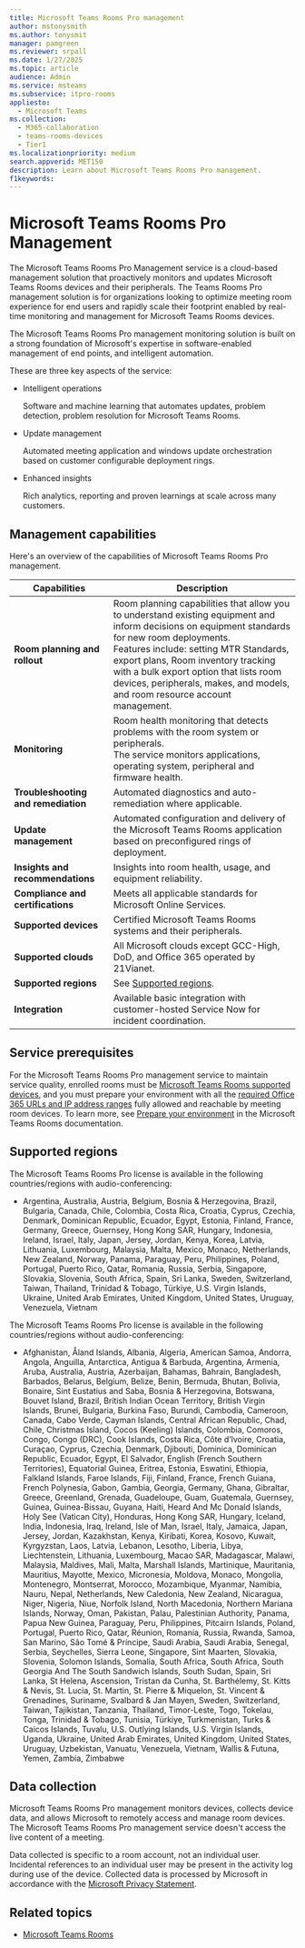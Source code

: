 ```yaml
---
title: Microsoft Teams Rooms Pro management
author: mstonysmith
ms.author: tonysmit
manager: pamgreen
ms.reviewer: srpall
ms.date: 1/27/2025
ms.topic: article
audience: Admin
ms.service: msteams
ms.subservice: itpro-rooms
appliesto: 
  - Microsoft Teams
ms.collection: 
  - M365-collaboration
  - teams-rooms-devices
  - Tier1
ms.localizationpriority: medium
search.appverid: MET150
description: Learn about Microsoft Teams Rooms Pro management.
f1keywords:
---
```


# Microsoft Teams Rooms Pro Management

The Microsoft Teams Rooms Pro Management service is a cloud-based management solution that proactively monitors and updates Microsoft Teams Rooms devices and their peripherals. The Teams Rooms Pro management solution is for organizations looking to optimize meeting room experience for end users and rapidly scale their footprint enabled by real-time monitoring and management for Microsoft Teams Rooms devices. 

The Microsoft Teams Rooms Pro management monitoring solution is built on a strong foundation of Microsoft's expertise in software-enabled management of end points, and intelligent automation. 

These are three key aspects of the service:  

- Intelligent operations  

   Software and machine learning that automates updates, problem detection, problem resolution for Microsoft Teams Rooms.  

- Update management  

   Automated meeting application and windows update orchestration based on customer configurable deployment rings.

- Enhanced insights  

   Rich analytics, reporting and proven learnings at scale across many customers.  


## Management capabilities

Here's an overview of the capabilities of Microsoft Teams Rooms Pro management.

|Capabilities  |Description  |
|---------|---------|
|**Room planning and rollout**   |Room planning capabilities that allow you to understand existing equipment and inform decisions on equipment standards for new room deployments. <br> Features include: setting MTR Standards, export plans, Room inventory tracking with a bulk export option that lists room devices, peripherals, makes, and models, and room resource account management.|
|**Monitoring**  |Room health monitoring that detects problems with the room system or peripherals. <br>The service monitors applications, operating system, peripheral and firmware health.         |
|**Troubleshooting and remediation**  |Automated diagnostics and auto-remediation where applicable.         |
|**Update management**    |Automated configuration and delivery of the Microsoft Teams Rooms application based on preconfigured rings of deployment.         |
|**Insights and recommendations**     |Insights into room health, usage, and equipment reliability.         |
|**Compliance and certifications**   |Meets all applicable standards for Microsoft Online Services.         |
|**Supported devices**    |Certified Microsoft Teams Rooms systems and their peripherals.       |
|**Supported clouds**|All Microsoft clouds except GCC-High, DoD, and Office 365 operated by 21Vianet.|
|**Supported regions**    |See [Supported regions](#supported-regions).        |
|**Integration**    |Available basic integration with customer-hosted Service Now for incident coordination.         |

## Service prerequisites

For the Microsoft Teams Rooms Pro management service to maintain service quality, enrolled rooms must be [Microsoft Teams Rooms supported devices](/microsoftteams/rooms/certified-hardware), and you must prepare your environment with all the [required Office 365 URLs and IP address ranges](/office365/enterprise/urls-and-ip-address-ranges) fully allowed and reachable by meeting room devices. To learn more, see [Prepare your environment](rooms-prep.md) in the Microsoft Teams Rooms documentation.

## Supported regions

The Microsoft Teams Rooms Pro license is available in the following countries/regions with audio-conferencing:

- Argentina, Australia, Austria, Belgium, Bosnia & Herzegovina, Brazil, Bulgaria, Canada, Chile, Colombia, Costa Rica, Croatia, Cyprus, Czechia, Denmark, Dominican Republic, Ecuador, Egypt, Estonia, Finland, France, Germany, Greece, Guernsey, Hong Kong SAR, Hungary, Indonesia, Ireland, Israel, Italy, Japan, Jersey, Jordan, Kenya, Korea, Latvia, Lithuania, Luxembourg, Malaysia, Malta, Mexico, Monaco, Netherlands, New Zealand, Norway, Panama, Paraguay, Peru, Philippines, Poland, Portugal, Puerto Rico, Qatar, Romania, Russia, Serbia, Singapore, Slovakia, Slovenia, South Africa, Spain, Sri Lanka, Sweden, Switzerland, Taiwan, Thailand, Trinidad & Tobago, Türkiye, U.S. Virgin Islands, Ukraine, United Arab Emirates, United Kingdom, United States, Uruguay, Venezuela, Vietnam

The Microsoft Teams Rooms Pro license is available in the following countries/regions without audio-conferencing:

- Afghanistan, Åland Islands, Albania, Algeria, American Samoa, Andorra, Angola, Anguilla, Antarctica, Antigua & Barbuda, Argentina, Armenia, Aruba, Australia, Austria, Azerbaijan, Bahamas, Bahrain, Bangladesh, Barbados, Belarus, Belgium, Belize, Benin, Bermuda, Bhutan, Bolivia, Bonaire, Sint Eustatius and Saba, Bosnia & Herzegovina, Botswana, Bouvet Island, Brazil, British Indian Ocean Territory, British Virgin Islands, Brunei, Bulgaria, Burkina Faso, Burundi, Cambodia, Cameroon, Canada, Cabo Verde, Cayman Islands, Central African Republic, Chad, Chile, Christmas Island, Cocos (Keeling) Islands, Colombia, Comoros, Congo, Congo (DRC), Cook Islands, Costa Rica, Côte d’Ivoire, Croatia, Curaçao, Cyprus, Czechia, Denmark, Djibouti, Dominica, Dominican Republic, Ecuador, Egypt, El Salvador, English (French Southern Territories), Equatorial Guinea, Eritrea, Estonia, Eswatini, Ethiopia, Falkland Islands, Faroe Islands, Fiji, Finland, France, French Guiana, French Polynesia, Gabon, Gambia, Georgia, Germany, Ghana, Gibraltar, Greece, Greenland, Grenada, Guadeloupe, Guam, Guatemala, Guernsey, Guinea, Guinea-Bissau, Guyana, Haiti, Heard And Mc Donald Islands, Holy See (Vatican City), Honduras, Hong Kong SAR, Hungary, Iceland, India, Indonesia, Iraq, Ireland, Isle of Man, Israel, Italy, Jamaica, Japan, Jersey, Jordan, Kazakhstan, Kenya, Kiribati, Korea, Kosovo, Kuwait, Kyrgyzstan, Laos, Latvia, Lebanon, Lesotho, Liberia, Libya, Liechtenstein, Lithuania, Luxembourg, Macao SAR, Madagascar, Malawi, Malaysia, Maldives, Mali, Malta, Marshall Islands, Martinique, Mauritania, Mauritius, Mayotte, Mexico, Micronesia, Moldova, Monaco, Mongolia, Montenegro, Montserrat, Morocco, Mozambique, Myanmar, Namibia, Nauru, Nepal, Netherlands, New Caledonia, New Zealand, Nicaragua, Niger, Nigeria, Niue, Norfolk Island, North Macedonia, Northern Mariana Islands, Norway, Oman, Pakistan, Palau, Palestinian Authority, Panama, Papua New Guinea, Paraguay, Peru, Philippines, Pitcairn Islands, Poland, Portugal, Puerto Rico, Qatar, Réunion, Romania, Russia, Rwanda, Samoa, San Marino, São Tomé & Príncipe, Saudi Arabia, Saudi Arabia, Senegal, Serbia, Seychelles, Sierra Leone, Singapore, Sint Maarten, Slovakia, Slovenia, Solomon Islands, Somalia, South Africa, South Africa, South Georgia And The South Sandwich Islands, South Sudan, Spain, Sri Lanka, St Helena, Ascension, Tristan da Cunha, St. Barthélemy, St. Kitts & Nevis, St. Lucia, St. Martin, St. Pierre & Miquelon, St. Vincent & Grenadines, Suriname, Svalbard & Jan Mayen, Sweden, Switzerland, Taiwan, Tajikistan, Tanzania, Thailand, Timor-Leste, Togo, Tokelau, Tonga, Trinidad & Tobago, Tunisia, Türkiye, Turkmenistan, Turks & Caicos Islands, Tuvalu, U.S. Outlying Islands, U.S. Virgin Islands, Uganda, Ukraine, United Arab Emirates, United Kingdom, United States, Uruguay, Uzbekistan, Vanuatu, Venezuela, Vietnam, Wallis & Futuna, Yemen, Zambia, Zimbabwe
   
## Data collection

Microsoft Teams Rooms Pro management monitors devices, collects device data, and allows Microsoft to remotely access and manage room devices. The Microsoft Teams Rooms Pro management service doesn't access the live content of a meeting.

Data collected is specific to a room account, not an individual user. Incidental references to an individual user may be present in the activity log during use of the device. Collected data is processed by Microsoft in accordance with the [Microsoft Privacy Statement](https://aka.ms/privacy).  

## Related topics

- [Microsoft Teams Rooms](https://rooms.microsoft.com)


